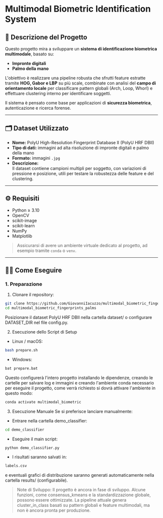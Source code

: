 # Multimodal Biometric Identification System

## 📖 Descrizione del Progetto

Questo progetto mira a sviluppare un **sistema di identificazione biometrica multimodale**, basato su:

- **Impronte digitali**  
- **Palmo della mano**

L'obiettivo è realizzare una pipeline robusta che sfrutti feature estratte tramite **HOG, Gabor e LBP** su più scale, combinate con analisi del **campo di orientamento locale** per classificare pattern globali (Arch, Loop, Whorl) e effettuare clustering interno per identificare soggetti.

Il sistema è pensato come base per applicazioni di **sicurezza biometrica**, autenticazione e ricerca forense.

---

## 🗂 Dataset Utilizzato

- **Nome:** PolyU High-Resolution Fingerprint Database II (PolyU HRF DBII)  
- **Tipo di dati:** immagini ad alta risoluzione di impronte digitali e palmo della mano  
- **Formato:** immagini `.jpg`  
- **Descrizione:**  
  Il dataset contiene campioni multipli per soggetto, con variazioni di pressione e posizione, utili per testare la robustezza delle feature e del clustering.

---

## ⚙️ Requisiti

- Python ≥ 3.10  
- OpenCV  
- scikit-image  
- scikit-learn  
- NumPy  
- Matplotlib

> Assicurarsi di avere un ambiente virtuale dedicato al progetto, ad esempio tramite `conda` o `venv`.

---

## 🏃‍♂️ Come Eseguire

### 1. Preparazione
1. Clonare il repository:
```bash
git clone https://github.com/GiovanniIacuzzo/multimodal_biometric_fingerprints_palms.git
cd multimodal_biometric_fingerprints_palms
```
Posizionare il dataset PolyU HRF DBII nella cartella dataset/ o configurare DATASET_DIR nel file config.py.

2. Esecuzione dello Script di Setup

- Linux / macOS:
```bash
bash prepare.sh
```

- Windows:
```bash
bat prepare.bat
```
Questo configurerà l'intero progetto installando le dipendenze, creando le cartelle per salvare log e immagini e creando l'ambiente conda necessario per eseguire il progetto, come verrà richiesto si dovrà attivare l'ambiente in questo modo:

```bash
conda activate multimodal_biometric
```

3. Esecuzione Manuale
Se si preferisce lanciare manualmente:
- Entrare nella cartella demo_classifier:
```bash
cd demo_classifier
```
- Eseguire il main script:
```bash
python demo_classifier.py
```

- I risultati saranno salvati in:
```bash
labels.csv
```
e eventuali grafici di distribuzione saranno generati automaticamente nella cartella results/ (configurabile).

>Note di Sviluppo:
Il progetto è ancora in fase di sviluppo.
Alcune funzioni, come consensus_kmeans e la standardizzazione globale, possono essere ottimizzate.
La pipeline attuale genera cluster_in_class basati su pattern globali e feature multimodali, ma non è ancora pronta per produzione.